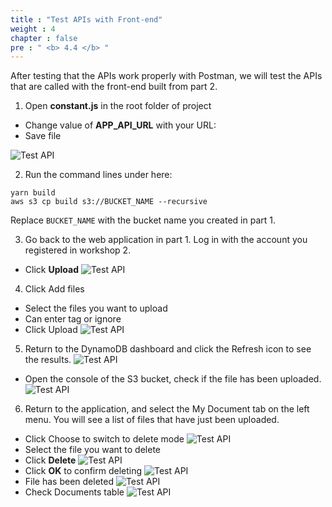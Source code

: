 ```yaml
---
title : "Test APIs with Front-end"
weight : 4
chapter : false
pre : " <b> 4.4 </b> "
---
```


After testing that the APIs work properly with Postman, we will test the APIs that are called with the front-end built from part 2.

1. Open **constant.js** in the root folder of project
 + Change value of **APP_API_URL** with your URL:
 + Save file

![Test API](/images/4.frontendintergrationwithapigateway/057-frontendintergrationwithapigateway.png)

2. Run the command lines under here:

```
yarn build
aws s3 cp build s3://BUCKET_NAME --recursive
```
Replace `BUCKET_NAME` with the bucket name you created in part 1.

3. Go back to the web application in part 1. Log in with the account you registered in workshop 2.
 + Click **Upload**
![Test API](/images/4.frontendintergrationwithapigateway/058-frontendintergrationwithapigateway.png)

4. Click Add files
 + Select the files you want to upload
 + Can enter tag or ignore
 + Click Upload
![Test API](/images/4.frontendintergrationwithapigateway/059-frontendintergrationwithapigateway.png)

5. Return to the DynamoDB dashboard and click the Refresh icon to see the results.
![Test API](/images/4.frontendintergrationwithapigateway/060-frontendintergrationwithapigateway.png)

 + Open the console of the S3 bucket, check if the file has been uploaded.
![Test API](/images/4.frontendintergrationwithapigateway/061-frontendintergrationwithapigateway.png)

6. Return to the application, and select the My Document tab on the left menu. You will see a list of files that have just been uploaded.
 + Click Choose to switch to delete mode
![Test API](/images/4.frontendintergrationwithapigateway/062-frontendintergrationwithapigateway.png)
 + Select the file you want to delete
 + Click **Delete**
![Test API](/images/4.frontendintergrationwithapigateway/063-frontendintergrationwithapigateway.png)
 + Click **OK** to confirm deleting
![Test API](/images/4.frontendintergrationwithapigateway/064-frontendintergrationwithapigateway.png)
 + File has been deleted
![Test API](/images/4.frontendintergrationwithapigateway/065-frontendintergrationwithapigateway.png)
 + Check Documents table
![Test API](/images/4.frontendintergrationwithapigateway/066-frontendintergrationwithapigateway.png)

